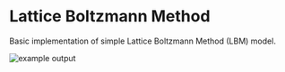 # Lattice Boltzmann Method

Basic implementation of simple Lattice Boltzmann Method (LBM) model.

![example output](https://bitbucket.org/XzzX/lbm/raw/master/example.png "example output")
